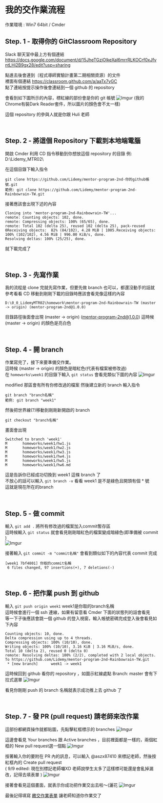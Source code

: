 # 我的交作業流程

作業環境 : Win7 64bit / Cmder

## Step. 1 - 取得你的 GitClassroom Repository

Slack 聊天室中最上方有個連結<br>
https://docs.google.com/document/d/15JheTGzjOlkeXal6mrrRLKOCrf0xJfvntLHj2B9gx28/edit?usp=sharing

點進去後會連到〔程式導師實驗計畫第二期相關資源〕的文件<br>
裡面有個連結 https://classroom.github.com/a/aaTx7yGC <br>
點了連結按提示操作後會連結到一個 github 的 repository

會看到如下圖所示的內容，標紅線的部份會是你的 git 帳號
![Imgur](https://i.imgur.com/PztUVED.jpg?1)
(我的Chrome有裝Dark Reader套件，所以圖片的顏色會不太一樣)

這個 repository 的參與人就是你跟 Huli 老師

<br>

## Step. 2 - 將這個 Repository 下載到本地端電腦

開啟 Cmder
利用 CD 指令移動到你想放這個 repository 的目錄 例: D:\Lidemy_MTR02\

在這個目錄下輸入指令
```
git clone https://github.com/Lidemy/mentor-program-2nd-你的github帳號.git
範例: git clone https://github.com/Lidemy/mentor-program-2nd-Rainbowrain-TW.git
```

接著應該會出現下述的內容
```
Cloning into 'mentor-program-2nd-Rainbowrain-TW'...
remote: Counting objects: 102, done.
remote: Compressing objects: 100% (65/65), done.
remote: Total 102 (delta 25), reused 102 (delta 25), pack-reused 0Receiving objects:  82% (84/102), 4.28 MiB | 1005.Receiving objects: 100% (102/102), 4.56 MiB | 996.00 KiB/s, done.
Resolving deltas: 100% (25/25), done.
```
就下載完成了

<br>

## Step. 3 - 先寫作業

我的流程是 clone 完就先寫作業，但要先做 branch 也可以，都還沒動手的話就參考看看
CD 移動到剛剛下載的目錄時應該會看見像這樣的內容
```
D:\0_0_LidemyMTR02\homework\mentor-program-2nd-Rainbowrain-TW (master -> origin) (mentor-program-2nd@1.0.0)
```
目錄路徑後面會出現 (master -> origin) (mentor-program-2nd@1.0.0)
這時候 (master -> origin) 的顏色是亮白色

<br>

## Step. 4 - 開 branch

作業寫完了，接下來要準備交作業。<br>
這時候 (master -> origin) 的顏色是暗紅色(代表有檔案被修改過)<br>
在 `homeworks\week1` 的目錄下輸入 `git status` 會看見類似下圖的內容
![Imgur](https://i.imgur.com/m2KnOXk.jpg)

modified 那區會有所有你修改過的檔案
然後建立新的 branch 輸入指令 
```
git branch "branch名稱"
範例: git branch "week1"
```

然後把世界線(?)移動到剛剛新開啟的 branch
```
git checkout "branch名稱"
```
畫面會出現
```
Switched to branch 'week1'
M       homeworks/week1/hw1.js
M       homeworks/week1/hw2.js
M       homeworks/week1/hw3.js
M       homeworks/week1/hw4.js
M       homeworks/week1/hw5.js
M       homeworks/week1/hw6.md
```
這是告訴你已經成功切換到 week1 這條 branch 了<br>
不放心的話可以輸入 `git branch -v` 看看 week1 是不是綠色且開頭有個 * 號<br>
這就是現在所在的branch

<br>

## Step. 5 - 做 commit

輸入 `git add .` 將所有修改過的檔案加入commit暫存區<br>
這時候輸入 `git status` 就會看見剛剛暗紅色的檔案變成暗綠色(即準備被 commit )<br>
![Imgur](https://i.imgur.com/HFNWM43.jpg)

接著輸入 `git commit -m "commit名稱"` 會看到類似如下的內容代表 commit 完成
```
[week1 7bf4801] 你取的commit名稱
 6 files changed, 97 insertions(+), 7 deletions(-)
```

<br>

## Step. 6 - 把作業 push 到 github

輸入 `git push origin week1` week1是你取的branch名稱<br>
這時候會進行一個 ssh 連線，如果有留意看 Cmder 下面的狀態列的話會看見<br>
等一下子後應該會跳一個 github 的登入視窗，輸入帳號密碼完成登入後會看見如下內容
```
Counting objects: 10, done.
Delta compression using up to 4 threads.
Compressing objects: 100% (10/10), done.
Writing objects: 100% (10/10), 3.16 KiB | 3.16 MiB/s, done.
Total 10 (delta 2), reused 0 (delta 0)
remote: Resolving deltas: 100% (2/2), completed with 2 local objects.
To https://github.com/Lidemy/mentor-program-2nd-Rainbowrain-TW.git
 * [new branch]      week1 -> week1
 ```
 
 這時候回到 github 看你的 repository ，如圖示紅線處點 Branch: master 會有下拉式選單
 ![Imgur](https://i.imgur.com/51Y6vSs.jpg?1)
 
 看見你剛剛 push 的 branch 名稱就表示成功推上去 github 了

<br>

## Step. 7 - 發 PR (pull request) 請老師來改作業

這部份都網頁操作就都貼圖，先點擊紅框標示的 branches
![Imgur](https://i.imgur.com/oGIL5cr.jpg)

這邊會看見 Your branches 跟 Active branches ，目前裡面都是一樣的，兩個紅框的 New pull request選一個點
![Imgur](https://i.imgur.com/84gWOMO.jpg)

按著輸入你的要附在 PR 內的訊息，可以輸入 @aszx87410 來標記老師，然後按紅框內的 Create pull request<br>
( 9/9 edited: 現在別標記老師囉XD 老師說學生太多了這樣標可能還是會亂掉漏改，記得去填表單 )
![Imgur](https://i.imgur.com/pawofwx.jpg)

接著會看見這個畫面，就表示你成功把作業交出去啦～(灑花
![Imgur](https://i.imgur.com/uY3R3iy.jpg)

最後記得填寫 [繳交作業表單](https://docs.google.com/forms/d/e/1FAIpQLScBZvCyX64jeV1J912ErvTnSLuv9f3zTdOILnggeLTZ3WCm1w/viewform) 讓老師知道你作業交了



















